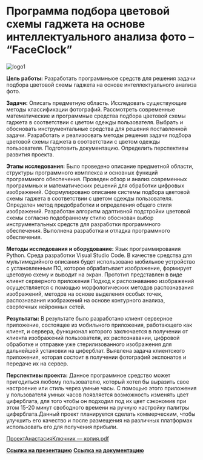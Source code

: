 # Программа подбора цветовой схемы гаджета на основе интеллектуального анализа фото – “FaceClock”
![logo1](https://user-images.githubusercontent.com/91828278/153844897-06c5247e-bc70-4690-a2c1-4f476c0cecc8.png)

**Цель работы:** Разработать программныое средств для решения задачи подбора цветовой схемы гаджета на основе интеллектуального анализа фото.

**Задачи:** Описать предметную область. Исследовать существующие методы классификации фотографий. Рассмотреть современные математические и программные средства подбора цветовой схемы гаджета в соответствии с цветом одежды пользователя. Выбрать и обосновать инструментальные средства для решения поставленной задачи. Разработать и реализоовать методы решения задачи подбора цветовой схемы гаджета в соответствии с цветом одежды пользователя. Подготовить документацию. Определить перспективы развития проекта.

**Этапы исследования:** Было проведено описание предметной области, структуры программного комплекса и основных функций программного обеспечения. Проведен обзор и анализ современных программных и математических решений для обработки цифровых изображений. Сформулировано описание системы подбора цветовой схемы гаджета в соответствии с цветом одежды пользователя. Определен метод предобработки и определения общего стиля изображений. Разработан алгоритм адаптивной подстройки цветовой схемы согласно подобранному стилю
обоснован выбор инструментальных средств для разработки программного обеспечения. Выполнена разработка и отладка программного обеспечения.

**Методы исследования и оборудование:** Язык программирования Python. Среда разработки Visual Studio Code. В качестве средства для мультимедийного описания будет использовано 
мобильное устройство с установленным ПО, которое обрабатывает изображение, формирует цветовую схему и выводит на экран. Прототип представлен в виде клиент серверного приложения
Подход к распознаванию изображений осуществляется с помощью морфологических методов распознавания изображений, методов на основе выделения особых точек, распознавания изображений на основе контурного анализа, сверточных нейронных сетей.

**Результаты:** В результате было разработано клиент серверное приложение, состоящее из мобильного приложения, работающего как клиент, и сервера, функционал которого заключается в получении от клиента изображений пользователя, их распознавании, цифровой обработке и отправке уже стерилизованного изображения для дальнейшей установки на циферблат. Выявлена задача клиентского приложения, которая состоит в получении фотографий экспонатов и передаче их на сервер. 

**Перспективы проекта:** Данное программное средство может пригодиться любому пользователю, который хотел бы выразить свое настроение или стиль через умные часы. С помощью этого приложения у пользователя умных часов появляется возможность изменять цвет циферблата, для того чтобы он подходил под их цвет сэкономив при этом 15-20 минут свободного времени на ручную настройку палитры циферблата.Данный проект планируется сделать коммерческим, чтобы улучшить его качество и после размещения на различных платформах использовать его для получения прибыли.

[ПроектАнастасияКлючник — копия.pdf](https://github.com/nsslku/faceclock/files/8059875/default.pdf)

[**Ссылка на презентацию**](/docs/ПроектАнастасияКлючник.pptm)
[**Ссылка на документацию**](/docs/)

